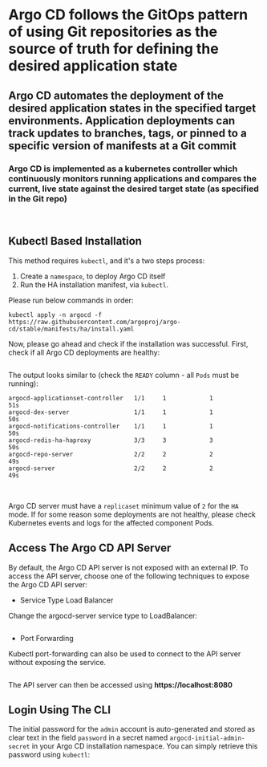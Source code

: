 # __Argo CD__ follows the GitOps pattern of using Git repositories as the source of truth for defining the desired application state

## __Argo CD__ automates the deployment of the desired application states in the specified target environments. Application deployments can track updates to branches, tags, or pinned to a specific version of manifests at a Git commit

### __Argo CD__ is implemented as a kubernetes controller which continuously monitors running applications and compares the current, live state against the desired target state (as specified in the Git repo)

&nbsp;

## Kubectl Based Installation

This method requires ```kubectl```, and it's a two steps process:

 1. Create a ```namespace```, to deploy Argo CD itself
 2. Run the HA installation manifest, via ```kubectl```.

Please run below commands in order:

```kubectl create namespace argocd
kubectl apply -n argocd -f https://raw.githubusercontent.com/argoproj/argo-cd/stable/manifests/ha/install.yaml
```

Now, please go ahead and check if the installation was successful. First, check if all Argo CD deployments are healthy:

```kubectl get deploy -n argocd
```

The output looks similar to (check the ```READY``` column - all ```Pods``` must be running):

```NAME                               READY   UP-TO-DATE   AVAILABLE   AGE
argocd-applicationset-controller   1/1     1            1           51s
argocd-dex-server                  1/1     1            1           50s
argocd-notifications-controller    1/1     1            1           50s
argocd-redis-ha-haproxy            3/3     3            3           50s
argocd-repo-server                 2/2     2            2           49s
argocd-server                      2/2     2            2           49s
```

&nbsp;

Argo CD server must have a ```replicaset``` minimum value of ```2``` for the ```HA``` mode. If for some reason some deployments are not healthy, please check Kubernetes events and logs for the affected component Pods.

## Access The Argo CD API Server

By default, the Argo CD API server is not exposed with an external IP. To access the API server, choose one of the following techniques to expose the Argo CD API server:


+ Service Type Load Balancer

Change the argocd-server service type to LoadBalancer:

```kubectl patch svc argocd-server -n argocd -p '{"spec": {"type": "LoadBalancer"}}'
```

+ Port Forwarding

Kubectl port-forwarding can also be used to connect to the API server without exposing the service.

```kubectl port-forward svc/argocd-server -n argocd 8080:443
```

The API server can then be accessed using __https://localhost:8080__

## Login Using The CLI

The initial password for the ```admin``` account is auto-generated and stored as clear text in the field ```password``` in a secret named ```argocd-initial-admin-secret``` in your Argo CD installation namespace. You can simply retrieve this password using ```kubectl```:

```kubectl -n argocd get secret argocd-initial-admin-secret -o jsonpath="{.data.password}" | base64 -d; echo
```






